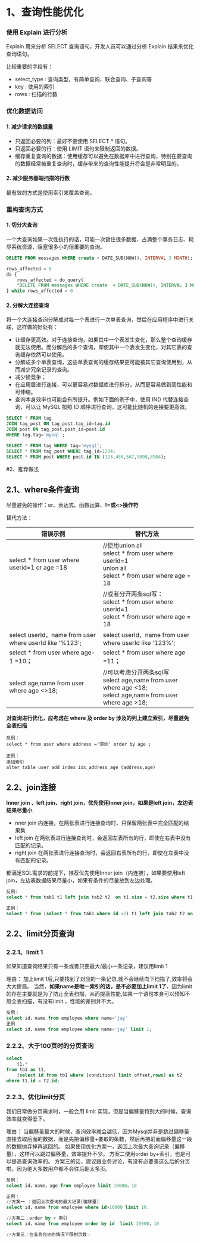 # 1、查询性能优化

### 使用 Explain 进行分析

Explain 用来分析 SELECT 查询语句，开发人员可以通过分析 Explain 结果来优化查询语句。

比较重要的字段有：

- select_type : 查询类型，有简单查询、联合查询、子查询等
- key : 使用的索引
- rows : 扫描的行数

### 优化数据访问

#### 1. 减少请求的数据量

- 只返回必要的列：最好不要使用 SELECT * 语句。
- 只返回必要的行：使用 LIMIT 语句来限制返回的数据。
- 缓存重复查询的数据：使用缓存可以避免在数据库中进行查询，特别在要查询的数据经常被重复查询时，缓存带来的查询性能提升将会是非常明显的。

#### 2. 减少服务器端扫描的行数

最有效的方式是使用索引来覆盖查询。

### 重构查询方式

#### 1. 切分大查询

一个大查询如果一次性执行的话，可能一次锁住很多数据、占满整个事务日志、耗尽系统资源、阻塞很多小的但重要的查询。

```sql
DELETE FROM messages WHERE create < DATE_SUB(NOW(), INTERVAL 3 MONTH);
```

```sql
rows_affected = 0
do {
    rows_affected = do_query(
    "DELETE FROM messages WHERE create  < DATE_SUB(NOW(), INTERVAL 3 MONTH) LIMIT 10000")
} while rows_affected > 0
```

#### 2. 分解大连接查询

将一个大连接查询分解成对每一个表进行一次单表查询，然后在应用程序中进行关联，这样做的好处有：

- 让缓存更高效。对于连接查询，如果其中一个表发生变化，那么整个查询缓存就无法使用。而分解后的多个查询，即使其中一个表发生变化，对其它表的查询缓存依然可以使用。
- 分解成多个单表查询，这些单表查询的缓存结果更可能被其它查询使用到，从而减少冗余记录的查询。
- 减少锁竞争；
- 在应用层进行连接，可以更容易对数据库进行拆分，从而更容易做到高性能和可伸缩。
- 查询本身效率也可能会有所提升。例如下面的例子中，使用 IN() 代替连接查询，可以让 MySQL 按照 ID 顺序进行查询，这可能比随机的连接要更高效。

```sql
SELECT * FROM tag
JOIN tag_post ON tag_post.tag_id=tag.id
JOIN post ON tag_post.post_id=post.id
WHERE tag.tag='mysql';
```

```sql
SELECT * FROM tag WHERE tag='mysql';
SELECT * FROM tag_post WHERE tag_id=1234;
SELECT * FROM post WHERE post.id IN (123,456,567,9098,8904);
```

#2、推荐做法

## 2.1、where条件查询

尽量避免的操作：or、表达式、函数运算、**!=或<>操作符**

替代方法：

| 错误示例                                                | 替代方法                                                     |
| ------------------------------------------------------- | ------------------------------------------------------------ |
| select * from user where userid=1 or age =18            | //使用union all<br/>select * from user where userid=1 <br/>union all <br/>select * from user where age = 18 |
|                                                         | //或者分开两条sql写：<br/>select * from user where userid=1<br/>select * from user where age = 18 |
| select userId，name from user where userId like '%123'; | select userId，name from user where userId like '123%';      |
| select * from user where age-1 =10；                    | select * from user where age =11；                           |
| select age,name  from user where age <>18;              | //可以考虑分开两条sql写 <br />select age,name  from user where age <18;<br /> select age,name  from user where age >18; |

**对查询进行优化，应考虑在 where 及 order by 涉及的列上建立索引，尽量避免全表扫描**

```
反例：
select * from user where address ='深圳' order by age ;

正例：
添加索引
alter table user add index idx_address_age (address,age)
```



## 2.2、join连接

**Inner join 、left join、right join，优先使用Inner join，如果是left join，左边表结果尽量小**

- nner join 内连接，在两张表进行连接查询时，只保留两张表中完全匹配的结果集
- left join 在两张表进行连接查询时，会返回左表所有的行，即使在右表中没有匹配的记录。
- right join 在两张表进行连接查询时，会返回右表所有的行，即使在左表中没有匹配的记录。

都满足SQL需求的前提下，推荐优先使用Inner join（内连接），如果要使用left join，左边表数据结果尽量小，如果有条件的尽量放到左边处理。

```sql
反例:
select * from tab1 t1 left join tab2 t2  on t1.size = t2.size where t1.id>2;

正例：
select * from (select * from tab1 where id >2) t1 left join tab2 t2 on t1.size = t2.size;
```



## 2.2、limit分页查询

### 2.2.1、limit 1

如果知道查询结果只有一条或者只要最大/最小一条记录，建议用limit 1

理由：
加上limit 1后,只要找到了对应的一条记录,就不会继续向下扫描了,效率将会大大提高。 当然，**如果name是唯一索引的话，是不必要加上limit 1了**，因为limit的存在主要就是为了防止全表扫描，从而提高性能,如果一个语句本身可以预知不用全表扫描，有没有limit ，性能的差别并不大。

```sql
反例：
select id，name from employee where name='jay'
正例
select id，name from employee where name='jay' limit 1;
```

### 2.2.2、大于100页时的分页查询

```sql
select
	t1.*
from tb1 as t1,
	(select id from tb1 where [condition] limit offset,rows) as t2
where t1.id = t2.id;	
```

### 2.2.3、优化limit分页

我们日常做分页需求时，一般会用 limit 实现，但是当偏移量特别大的时候，查询效率就变得低下。

理由：
当偏移量最大的时候，查询效率就会越低，因为Mysql并非是跳过偏移量直接去取后面的数据，而是先把偏移量+要取的条数，然后再把前面偏移量这一段的数据抛弃掉再返回的。 如果使用优化方案一，返回上次最大查询记录（偏移量），这样可以跳过偏移量，效率提升不少。 方案二使用order by+索引，也是可以提高查询效率的。 方案三的话，建议跟业务讨论，有没有必要查这么后的分页啦。因为绝大多数用户都不会往后翻太多页。

```sql
反例：
select id，name，age from employee limit 10000，10

正例：
//方案一 ：返回上次查询的最大记录(偏移量)
select id，name from employee where id>10000 limit 10.

//方案二：order by + 索引
select id，name from employee order by id  limit 10000，10

//方案三：在业务允许的情况下限制页数：
```


